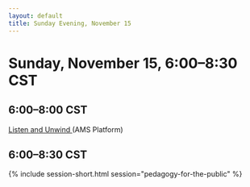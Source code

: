 ```yaml
---
layout: default
title: Sunday Evening, November 15
---
```


# Sunday, November 15, 6:00–8:30 CST


## 6:00–8:00 CST
<p class="non-session"><a href="">Listen and Unwind </a><span class="room">(AMS Platform)</span>
</p>

## 6:00–8:30 CST
{% include session-short.html session="pedagogy-for-the-public" %}
